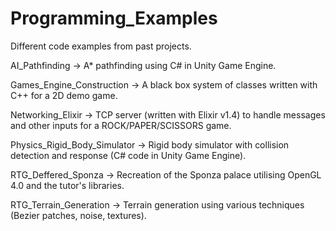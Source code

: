 # Programming_Examples
Different code examples from past projects.

AI_Pathfinding -> A* pathfinding using C# in Unity Game Engine.

Games_Engine_Construction -> A black box system of classes written with C++ for a 2D demo game.

Networking_Elixir -> TCP server (written with Elixir v1.4) to handle messages and other inputs for a ROCK/PAPER/SCISSORS game.

Physics_Rigid_Body_Simulator -> Rigid body simulator with collision detection and response (C# code in Unity Game Engine).

RTG_Deffered_Sponza -> Recreation of the Sponza palace utilising OpenGL 4.0 and the tutor's libraries.

RTG_Terrain_Generation -> Terrain generation using various techniques (Bezier patches, noise, textures).  


